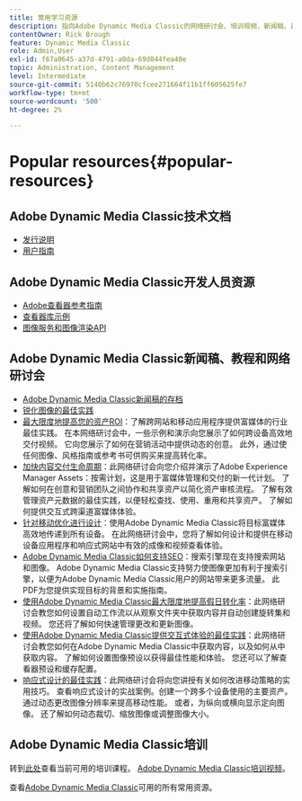 ```yaml
---
title: 常用学习资源
description: 指向Adobe Dynamic Media Classic的网络研讨会、培训视频、新闻稿、最佳实践信息和开发人员资源的链接。
contentOwner: Rick Brough
feature: Dynamic Media Classic
role: Admin,User
exl-id: f67a0645-a37d-4791-a0da-69d844fea40e
topic: Administration, Content Management
level: Intermediate
source-git-commit: 5140b62c76970cfcee271664f11b1ff605625fe7
workflow-type: tm+mt
source-wordcount: '500'
ht-degree: 2%

---
```


# Popular resources{#popular-resources}

## Adobe Dynamic Media Classic技术文档

* [发行说明](https://experienceleague.adobe.com/zh-hans/docs/dynamic-media-developer-resources/release-notes/s7rn2017)
* [用户指南](introduction.md)

## Adobe Dynamic Media Classic开发人员资源

* [Adobe查看器参考指南](https://experienceleague.adobe.com/zh-hans/docs/dynamic-media-developer-resources)
* [查看器库示例](https://landing.adobe.com/en/na/dynamic-media/ctir-2755/live-demos.html)
* [图像服务和图像渲染API](https://experienceleague.adobe.com/zh-hans/docs/dynamic-media-developer-resources)

## Adobe Dynamic Media Classic新闻稿、教程和网络研讨会

* [Adobe Dynamic Media Classic新闻稿的存档](/help/using/dynamic-media-newsletter.md)
* [锐化图像的最佳实践](/help/using/assets/s7_sharpening_images.pdf)
* [最大限度地提高您的资产ROI](https://adobecustomersuccess.adobeconnect.com/p5ar3hfrrec/?launcher=false&fcsContent=true&pbMode=normal&proto=true)：了解跨网站和移动应用程序提供富媒体的行业最佳实践。 在本网络研讨会中，一些示例和演示向您展示了如何跨设备高效地交付视频。 它向您展示了如何在营销活动中提供动态的创意。 此外，通过使任何图像、风格指南或参考书可供购买来提高转化率。
* [加快内容交付生命周期](https://adobecustomersuccess.adobeconnect.com/p88ducm9pqv/)：此网络研讨会向您介绍并演示了Adobe Experience Manager Assets：按需计划，这是用于富媒体管理和交付的新一代计划。 了解如何在创意和营销团队之间协作和共享资产以简化资产审核流程。 了解有效管理资产元数据的最佳实践，以便轻松查找、使用、重用和共享资产。 了解如何提供交互式跨渠道富媒体体验。
* [针对移动优化进行设计](https://adobecustomersuccess.adobeconnect.com/p6oqd3wydif/?launcher=false&fcsContent=true&pbMode=normal&proto=true)：使用Adobe Dynamic Media Classic将目标富媒体高效地传递到所有设备。 在此网络研讨会中，您将了解如何设计和提供在移动设备应用程序和响应式网站中有效的成像和视频查看体验。
* [Adobe Dynamic Media Classic如何支持SEO](/help/using/assets/s7_seo.pdf)：搜索引擎现在支持搜索网站和图像。 Adobe Dynamic Media Classic支持努力使图像更加有利于搜索引擎，以便为Adobe Dynamic Media Classic用户的网站带来更多流量。 此PDF为您提供实现目标的背景和实施指南。
* [使用Adobe Dynamic Media Classic最大限度地提高假日转化率](https://adobecustomersuccess.adobeconnect.com/p32n1yr85c9/?proto=true)：此网络研讨会教您如何设置自动工作流以从观察文件夹中获取内容并自动创建旋转集和视频。 您还将了解如何快速管理更改和更新图像。
* [使用Adobe Dynamic Media Classic提供交互式体验的最佳实践](https://seminars.adobeconnect.com/p7wb8ej3u6d/)：此网络研讨会教您如何在Adobe Dynamic Media Classic中获取内容，以及如何从中获取内容。 了解如何设置图像预设以获得最佳性能和体验。 您还可以了解查看器预设和缓存配置。
* [响应式设计的最佳实践](https://offers.adobe.com/en/na/marketing/landings/_40458_responsive_design_live_on_demand_webinar.html)：此网络研讨会将向您讲授有关如何改进移动策略的实用技巧。 查看响应式设计的实战案例。创建一个跨多个设备使用的主要资产。 通过动态更改图像分辨率来提高移动性能。 或者，为纵向或横向显示定向图像。 还了解如何动态裁切、缩放图像或调整图像大小。

## Adobe Dynamic Media Classic培训

转到[此处](https://training.adobe.com/training/courses.html#product=adobe-scene7)查看当前可用的培训课程。
[Adobe Dynamic Media Classic培训视频](https://experienceleague.adobe.com/zh-hans/docs/dynamic-media-classic/using/intro/training-videos#intro)。

查看[Adobe Dynamic Media Classic](home.md)可用的所有常用资源。
